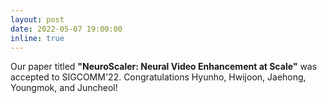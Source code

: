 ```yaml
---
layout: post
date: 2022-05-07 19:00:00
inline: true
---
```


Our paper titled **"NeuroScaler: Neural Video Enhancement at Scale"** was accepted to SIGCOMM'22. Congratulations Hyunho, Hwijoon, Jaehong, Youngmok, and Juncheol!